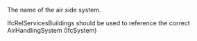 The name of the air side system.



IfcRelServicesBuildings should be used to reference the correct AirHandlingSystem (IfcSystem)
